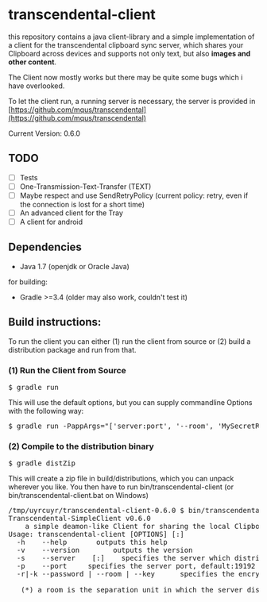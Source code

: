 # transcendental-client
this repository contains a java client-library and a simple implementation of a client for the transcendental clipboard sync server, which shares your Clipboard across devices and supports not only text, but also **images and other content**.

The Client now mostly works but there may be quite some bugs which i have overlooked.

To let the client run, a running server is necessary, the server is provided in [https://github.com/mqus/transcendental](https://github.com/mqus/transcendental)

Current Version: 0.6.0
## TODO
  - [ ] Tests
  - [ ] One-Transmission-Text-Transfer (TEXT)
  - [ ] Maybe respect and use SendRetryPolicy (current policy: retry, even if the connection is lost for a short time)
  - [ ] An advanced client for the Tray
  - [ ] A client for android
  
## Dependencies
  - Java 1.7 (openjdk or Oracle Java)

for building:
  - Gradle >=3.4 (older may also work, couldn't test it)


## Build instructions:
To run the client you can either (1) run the client from source or (2) build a distribution package and run from that.
### (1) Run the Client from Source
<pre>$ gradle run</pre>
This will use the default options, but you can supply commandline Options with the following way:
<pre>$ gradle run -PappArgs="['server:port', '--room', 'MySecretRoom']"</pre>
### (2) Compile to the distribution binary
<pre>$ gradle distZip</pre>
This will create a zip file in build/distributions, which you can unpack wherever you like. You then have to run bin/transcendental-client (or bin/transcendental-client.bat on Windows)
<pre>
/tmp/uyrcuyr/transcendental-client-0.6.0 $ bin/transcendental-client --help
Transcendental-SimpleClient v0.6.0
	a simple deamon-like Client for sharing the local Clipboard with other Devices.
Usage: transcendental-client [OPTIONS] [<server>:<port>]
  -h	--help	 	 outputs this help
  -v	--version	 	 outputs the version
  -s	--server	<server>[:<port>]	 specifies the server which distributes the data, default:localhost
  -p	--port	<port>	 specifies the server port, default:19192
  -r|-k	--password | --room | --key	<passwd>	 specifies the encryption keyword and at the same time the room*, default:RaumRaumRaumRaum

   (*) a room is the separation unit in which the server distributes the clipboard content, there can be multiple rooms on a server.
</pre>
